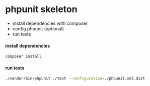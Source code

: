 # phpunit skeleton

- install dependencies with composer
- config phpunit (optional)  
- run tests

#### install dependencies

```bash
composer install
```

#### run tests

```bash
./vendor/bin/phpunit ./test --configuration=./phpunit.xml.dist
```